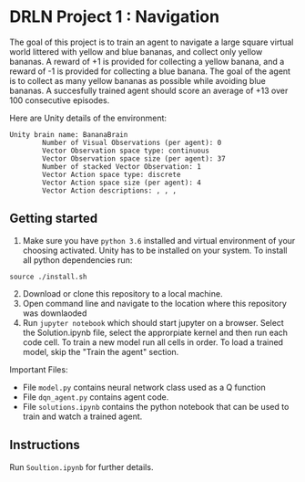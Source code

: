 [//]: # (Image References)

# DRLN Project 1 : Navigation

<placeholder for agent gif>

The goal of this project is to train an agent to navigate a large square virtual world littered with yellow and blue bananas, and collect only yellow bananas. A reward of +1 is provided for collecting a yellow banana, and a reward of -1 is provided for collecting a blue banana. The goal of the agent is to collect as many yellow bananas as possible while avoiding blue bananas. A succesfully trained agent should score an average of +13 over 100 consecutive episodes.  

Here are Unity details of the environment:

```
Unity brain name: BananaBrain
        Number of Visual Observations (per agent): 0
        Vector Observation space type: continuous
        Vector Observation space size (per agent): 37
        Number of stacked Vector Observation: 1
        Vector Action space type: discrete
        Vector Action space size (per agent): 4
        Vector Action descriptions: , , , 
```

## Getting started

1. Make sure you have `python 3.6` installed and virtual environment of your choosing activated. Unity has to be installed on your system. To install all python dependencies run:

```
source ./install.sh
```
2. Download or clone this repository to a local machine.
3. Open command line and navigate to the location where this repository was downlaoded
4. Run `jupyter notebook` which should start jupyter on a browser. Select the Solution.ipynb file, select the approrpiate kernel and then run each code cell. To train a new model run all cells in order. To load a trained model, skip the "Train the agent" section.

Important Files:
- File `model.py` contains neural network class used as a Q function 
- File `dqn_agent.py` contains agent code.
- File `solutions.ipynb` contains the python notebook that can be used to train and watch a trained agent.

## Instructions

Run `Soultion.ipynb` for further details.
